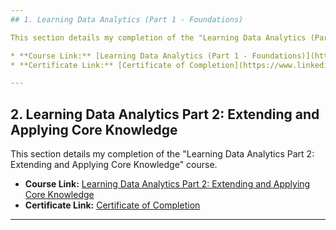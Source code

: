 ```yaml
---
## 1. Learning Data Analytics (Part 1 - Foundations)

This section details my completion of the "Learning Data Analytics (Part 1 - Foundations)" course.

* **Course Link:** [Learning Data Analytics (Part 1 - Foundations)](https://www.linkedin.com/learning/learning-data-analytics-1-foundations/beginning-your-data-analysis-journey-23310612)
* **Certificate Link:** [Certificate of Completion](https://www.linkedin.com/learning/certificates/73564478eafeaecf8858228b577d05e2c980db973acf6290a9327410326530bf?trk=share_certificate)

---
```

## 2. Learning Data Analytics Part 2: Extending and Applying Core Knowledge

This section details my completion of the "Learning Data Analytics Part 2: Extending and Applying Core Knowledge" course.

* **Course Link:** [Learning Data Analytics Part 2: Extending and Applying Core Knowledge](https://www.linkedin.com/learning/learning-data-analytics-part-2-extending-and-applying-core-knowledge/extending-your-data-analysis-skills-23313587?resume=false)
* **Certificate Link:** [Certificate of Completion](https://www.linkedin.com/learning/certificates/435f85a86518a9604a39119370359b007887e6fd5414f0e2b7ee5542ec2baa55?trk=share_certificate)

---
